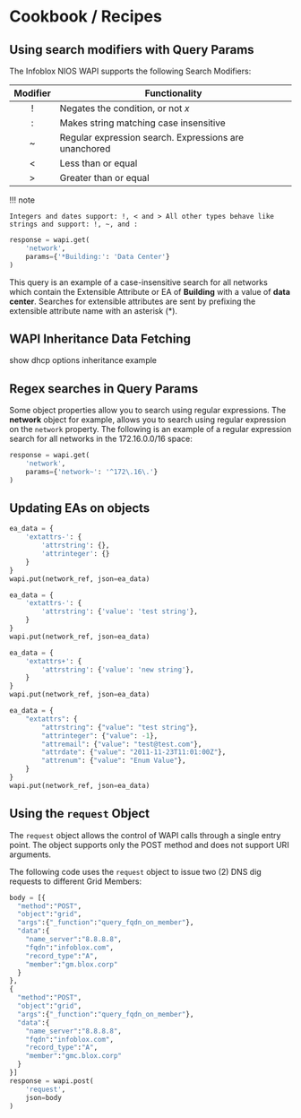 # Cookbook / Recipes

## Using search modifiers with Query Params

The Infoblox NIOS WAPI supports the following Search Modifiers:

| Modifier | Functionality                                         |
|:--------:|-------------------------------------------------------|
|    !     | Negates the condition, or not _x_                     |
|    :     | Makes string matching case insensitive                |
|    ~     | Regular expression search. Expressions are unanchored |
|    <     | Less than or equal                                    |
|    >     | Greater than or equal                                 | 

!!! note

    Integers and dates support: !, < and > All other types behave like strings and support: !, ~, and :

```python
response = wapi.get(
    'network',
    params={'*Building:': 'Data Center'}
)
```

This query is an example of a case-insensitive search for all networks which contain the Extensible Attribute or EA of 
**Building** with a value of **data center**. Searches for extensible attributes are sent by prefixing the extensible
attribute name with an asterisk (*).

## WAPI Inheritance Data Fetching

show dhcp options inheritance example

## Regex searches in Query Params

Some object properties allow you to search using regular expressions. The **network** object for example, allows you to 
search using regular expression on the `network` property. The following is an example of a regular expression search
for all networks in the 172.16.0.0/16 space:

```python
response = wapi.get(
    'network',
    params={'network~': '^172\.16\.'}
)
```

## Updating EAs on objects

```python
ea_data = {
    'extattrs-': {
        'attrstring': {},
        'attrinteger': {}
    }
}
wapi.put(network_ref, json=ea_data)
```

```python
ea_data = {
    'extattrs-': {
        'attrstring': {'value': 'test string'},
    }
}
wapi.put(network_ref, json=ea_data)
```

```python
ea_data = {
    'extattrs+': {
        'attrstring': {'value': 'new string'},
    }
}
wapi.put(network_ref, json=ea_data)
```

```python
ea_data = {
    "extattrs": {
        "attrstring": {"value": "test string"},
        "attrinteger": {"value": -1},
        "attremail": {"value": "test@test.com"},
        "attrdate": {"value": "2011-11-23T11:01:00Z"},
        "attrenum": {"value": "Enum Value"},
    }
}
wapi.put(network_ref, json=ea_data)
```

## Using the `request` Object

The `request` object allows the control of WAPI calls through a single entry point. The object 
supports only the POST method and does not support URI arguments. 

The following code uses the `request` object to issue two (2) DNS dig requests to different Grid 
Members:

```python
body = [{
  "method":"POST",
  "object":"grid",
  "args":{"_function":"query_fqdn_on_member"},
  "data":{
    "name_server":"8.8.8.8",
    "fqdn":"infoblox.com",
    "record_type":"A",
    "member":"gm.blox.corp"
  }
},
{
  "method":"POST",
  "object":"grid",
  "args":{"_function":"query_fqdn_on_member"},
  "data":{
    "name_server":"8.8.8.8",
    "fqdn":"infoblox.com",
    "record_type":"A",
    "member":"gmc.blox.corp"
  }
}]
response = wapi.post(
    'request',
    json=body
)
```
